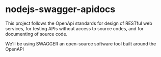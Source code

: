 # nodejs-swagger-apidocs

This project follows the OpenApi standards for design of RESTful web services, for testing APIs without access to source codes, and for documenting of source code.

We'll be using SWAGGER an open-source software tool built around the OpenAPI
